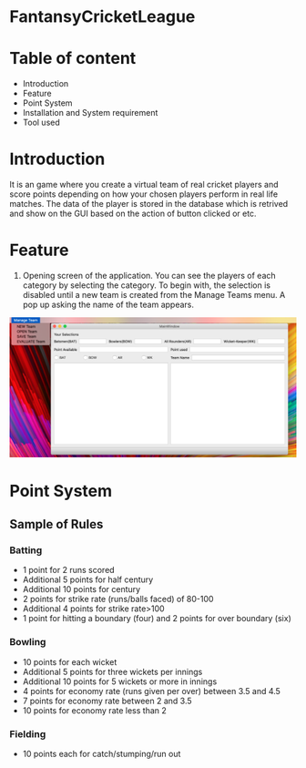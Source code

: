# FantansyCricketLeague

# Table of content
* Introduction
* Feature
* Point System
* Installation and System requirement
* Tool used

# Introduction
It is an game where you create a virtual team of real cricket players and score points depending on how your chosen players perform in real life matches. The data of the player is stored in the database which is retrived and show on the GUI based on the action of button clicked or etc.

# Feature
1. Opening screen of the application. You can see the players of each category by selecting the category. To begin with, the selection is disabled until a new team is created from the Manage Teams menu. A pop up asking the name of the team appears.

![alt text](https://github.com/ashwani8958/FantansyCricketLeague/blob/master/MainWindow.png)


# Point System
## Sample of Rules
### Batting
* 1 point for 2 runs scored
* Additional 5 points for half century
* Additional 10 points for century
* 2 points for strike rate (runs/balls faced) of 80-100
* Additional 4 points for strike rate>100
* 1 point for hitting a boundary (four) and 2 points for over boundary (six)

### Bowling
* 10 points for each wicket
* Additional 5 points for three wickets per innings
* Additional 10 points for 5 wickets or more in innings
* 4 points for economy rate (runs given per over) between 3.5 and 4.5
* 7 points for economy rate between 2 and 3.5
* 10 points for economy rate less than 2

### Fielding
* 10 points each for catch/stumping/run out
